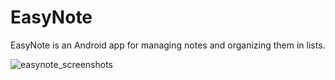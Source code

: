 # EasyNote
EasyNote is an Android app for managing notes and organizing them in lists.

![easynote_screenshots](https://user-images.githubusercontent.com/12444628/44169180-4ffc8a80-a0dc-11e8-8dec-aa610262b746.png)
